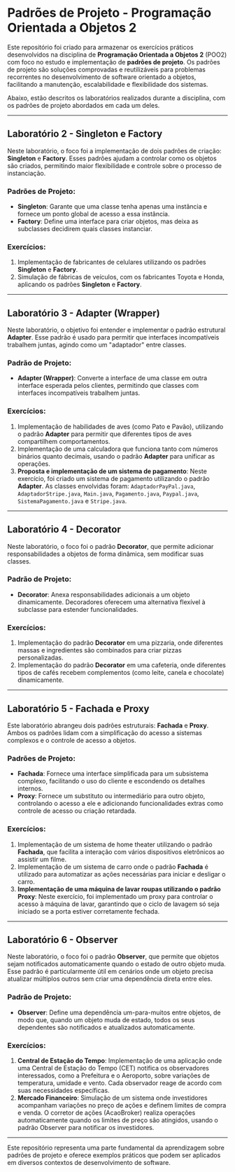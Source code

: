 # Padrões de Projeto - Programação Orientada a Objetos 2

Este repositório foi criado para armazenar os exercícios práticos desenvolvidos na disciplina de **Programação Orientada a Objetos 2** (POO2) com foco no estudo e implementação de **padrões de projeto**. Os padrões de projeto são soluções comprovadas e reutilizáveis para problemas recorrentes no desenvolvimento de software orientado a objetos, facilitando a manutenção, escalabilidade e flexibilidade dos sistemas.

Abaixo, estão descritos os laboratórios realizados durante a disciplina, com os padrões de projeto abordados em cada um deles.

---

## Laboratório 2 - Singleton e Factory

Neste laboratório, o foco foi a implementação de dois padrões de criação: **Singleton** e **Factory**. Esses padrões ajudam a controlar como os objetos são criados, permitindo maior flexibilidade e controle sobre o processo de instanciação.

### Padrões de Projeto:
- **Singleton**: Garante que uma classe tenha apenas uma instância e fornece um ponto global de acesso a essa instância.
- **Factory**: Define uma interface para criar objetos, mas deixa as subclasses decidirem quais classes instanciar. 

### Exercícios:
1. Implementação de fabricantes de celulares utilizando os padrões **Singleton** e **Factory**.
2. Simulação de fábricas de veículos, com os fabricantes Toyota e Honda, aplicando os padrões **Singleton** e **Factory**.

---

## Laboratório 3 - Adapter (Wrapper)

Neste laboratório, o objetivo foi entender e implementar o padrão estrutural **Adapter**. Esse padrão é usado para permitir que interfaces incompatíveis trabalhem juntas, agindo como um "adaptador" entre classes.

### Padrão de Projeto:
- **Adapter (Wrapper)**: Converte a interface de uma classe em outra interface esperada pelos clientes, permitindo que classes com interfaces incompatíveis trabalhem juntas.

### Exercícios:
1. Implementação de habilidades de aves (como Pato e Pavão), utilizando o padrão **Adapter** para permitir que diferentes tipos de aves compartilhem comportamentos.
2. Implementação de uma calculadora que funciona tanto com números binários quanto decimais, usando o padrão **Adapter** para unificar as operações.
3. **Proposta e implementação de um sistema de pagamento**: Neste exercício, foi criado um sistema de pagamento utilizando o padrão **Adapter**. As classes envolvidas foram: `AdaptadorPayPal.java`, `AdaptadorStripe.java`, `Main.java`, `Pagamento.java`, `Paypal.java`, `SistemaPagamento.java` e `Stripe.java`.

---

## Laboratório 4 - Decorator

Neste laboratório, o foco foi o padrão **Decorator**, que permite adicionar responsabilidades a objetos de forma dinâmica, sem modificar suas classes.

### Padrão de Projeto:
- **Decorator**: Anexa responsabilidades adicionais a um objeto dinamicamente. Decoradores oferecem uma alternativa flexível à subclasse para estender funcionalidades.

### Exercícios:
1. Implementação do padrão **Decorator** em uma pizzaria, onde diferentes massas e ingredientes são combinados para criar pizzas personalizadas.
2. Implementação do padrão **Decorator** em uma cafeteria, onde diferentes tipos de cafés recebem complementos (como leite, canela e chocolate) dinamicamente.

---

## Laboratório 5 - Fachada e Proxy

Este laboratório abrangeu dois padrões estruturais: **Fachada** e **Proxy**. Ambos os padrões lidam com a simplificação do acesso a sistemas complexos e o controle de acesso a objetos.

### Padrões de Projeto:
- **Fachada**: Fornece uma interface simplificada para um subsistema complexo, facilitando o uso do cliente e escondendo os detalhes internos.
- **Proxy**: Fornece um substituto ou intermediário para outro objeto, controlando o acesso a ele e adicionando funcionalidades extras como controle de acesso ou criação retardada.

### Exercícios:
1. Implementação de um sistema de home theater utilizando o padrão **Fachada**, que facilita a interação com vários dispositivos eletrônicos ao assistir um filme.
2. Implementação de um sistema de carro onde o padrão **Fachada** é utilizado para automatizar as ações necessárias para iniciar e desligar o carro.
3. **Implementação de uma máquina de lavar roupas utilizando o padrão Proxy**: Neste exercício, foi implementado um proxy para controlar o acesso à máquina de lavar, garantindo que o ciclo de lavagem só seja iniciado se a porta estiver corretamente fechada.

---

## Laboratório 6 - Observer

Neste laboratório, o foco foi o padrão **Observer**, que permite que objetos sejam notificados automaticamente quando o estado de outro objeto muda. Esse padrão é particularmente útil em cenários onde um objeto precisa atualizar múltiplos outros sem criar uma dependência direta entre eles.

### Padrão de Projeto:
- **Observer**: Define uma dependência um-para-muitos entre objetos, de modo que, quando um objeto muda de estado, todos os seus dependentes são notificados e atualizados automaticamente.

### Exercícios:
1. **Central de Estação do Tempo**: Implementação de uma aplicação onde uma Central de Estação do Tempo (CET) notifica os observadores interessados, como a Prefeitura e o Aeroporto, sobre variações de temperatura, umidade e vento. Cada observador reage de acordo com suas necessidades específicas.
2. **Mercado Financeiro**: Simulação de um sistema onde investidores acompanham variações no preço de ações e definem limites de compra e venda. O corretor de ações (AcaoBroker) realiza operações automaticamente quando os limites de preço são atingidos, usando o padrão Observer para notificar os investidores.

---

Este repositório representa uma parte fundamental da aprendizagem sobre padrões de projeto e oferece exemplos práticos que podem ser aplicados em diversos contextos de desenvolvimento de software.
